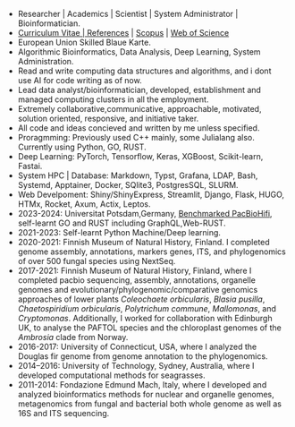 - Researcher | Academics | Scientist | System Administrator | Bioinformatician.
- [Curriculum Vitae | References](https://drive.google.com/file/d/1MljSFnaq27_ASDBsA9y3MG6intrOcGSU/view?usp=sharing) | [Scopus](https://www.scopus.com/authid/detail.uri?authorId=36633064300) | [Web of Science](https://www.webofscience.com/wos/author/record/1149035) 
- European Union Skilled Blaue Karte. 
- Algorithmic Bioinformatics, Data Analysis, Deep Learning, System Administration.
- Read and write computing data structures and algorithms, and i dont use AI for code writing as of now.
- Lead data analyst/bioinformatician, developed, establishment and managed computing clusters in	all the employment. 
- Extremely collaborative,communicative, approachable, motivated, solution oriented, responsive, and initiative taker.
- All code and ideas concieved and written by me unless specified.
- Proragmming: Previously used C++ mainly, some Julialang also. Currently using Python, GO, RUST. 
- Deep Learning: PyTorch, Tensorflow, Keras, XGBoost, Scikit-learn, Fastai.
- System HPC | Database: Markdown, Typst, Grafana, LDAP, Bash, Systemd, Apptainer, Docker, SQlite3, PostgresSQL, SLURM.
- Web Develpoment: Shiny/ShinyExpress, Streamlit, Django, Flask, HUGO, HTMx, Rocket, Axum, Actix, Leptos.
- 2023-2024: Universitat Potsdam,Germany, [Benchmarked PacBioHifi](https://github.com/applicativesystem/genomeassembly-pacbiohifi), self-learnt GO and RUST including GraphQL,Web-RUST. 
- 2021-2023: Self-learnt Python Machine/Deep learning. 
- 2020-2021: Finnish Museum of Natural History, Finland. I completed genome assembly, annotations, markers genes, ITS, and phylogenomics of over 500 fungal species using NextSeq.
- 2017-2021: Finnish Museum of Natural History, Finland, where I completed pacbio sequencing, assembly, annotations, organelle genomes and evolutionary/phylogenomic/comparative genomics approaches of lower plants *Coleochaete orbicularis*, *Blasia pusilla*, *Chaetospiridium orbicularis*, *Polytrichum commune*, *Mallomonas*, and *Cryptomonas*. Additionally, I worked for collaboration with Edinburgh UK, to analyse the PAFTOL species and the chloroplast genomes of the *Ambrosia* clade from Norway.
- 2016-2017: University of Connecticut, USA, where I analyzed the Douglas fir genome from genome annotation to the phylogenomics.
- 2014–2016: University of Technology, Sydney, Australia, where I developed computational methods for seagrasses.
- 2011-2014: Fondazione Edmund Mach, Italy, where I developed and analyzed bioinformatics methods for nuclear and organelle genomes, metagenomics from fungal and bacterial both whole genome as well as 16S and ITS sequencing.

